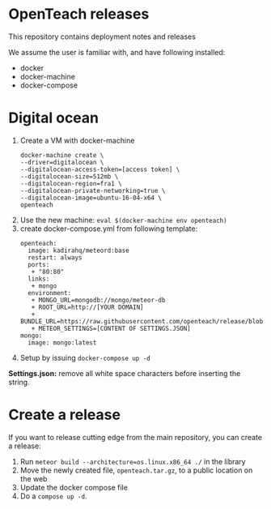 # OpenTeach releases
This repository contains deployment notes and releases

We assume the user is familiar with, and have following installed:

* docker
* docker-machine
* docker-compose

# Digital ocean

1. Create a VM with docker-machine
   ```
   docker-machine create \
   --driver=digitalocean \
   --digitalocean-access-token=[access token] \
   --digitalocean-size=512mb \
   --digitalocean-region=fra1 \
   --digitalocean-private-networking=true \
   --digitalocean-image=ubuntu-16-04-x64 \
   openteach
   ```
2. Use the new machine: `eval $(docker-machine env openteach)`
3. create docker-compose.yml from following template:
   ```
   openteach:
     image: kadirahq/meteord:base
     restart: always
     ports:
      + "80:80"
     links:
      + mongo
     environment:
      + MONGO_URL=mongodb://mongo/meteor-db
      + ROOT_URL=http://[YOUR DOMAIN]
      + BUNDLE_URL=https://raw.githubusercontent.com/openteach/release/blob/master/releases/[RELEASE].tar.gz
      + METEOR_SETTINGS=[CONTENT OF SETTINGS.JSON]
   mongo:
     image: mongo:latest
   ```
4. Setup by issuing `docker-compose up -d`

__Settings.json:__ remove all white space characters before inserting the
string.

# Create a release
If you want to release cutting edge from the main repository, you can create a
release:

1. Run `meteor build --architecture=os.linux.x86_64 ./` in the library
2. Move the newly created file, `openteach.tar.gz`, to a public location on
   the web
3. Update the docker compose file
4. Do a `compose up -d`.
